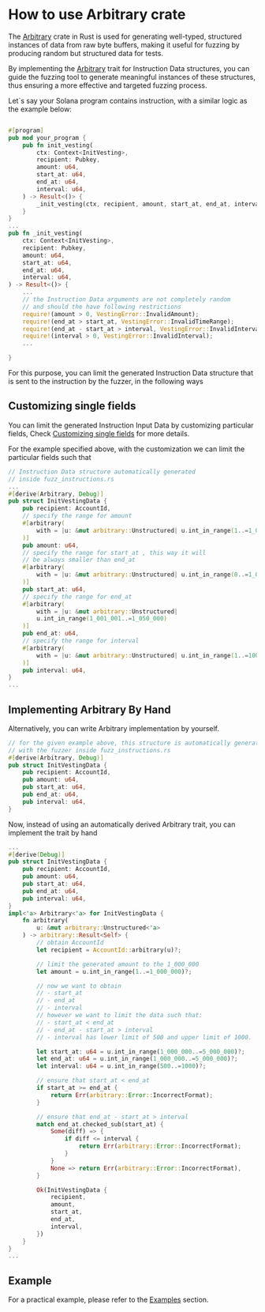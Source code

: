 # How to use Arbitrary crate

The [Arbitrary](https://docs.rs/arbitrary/latest/arbitrary/) crate in Rust is used for generating well-typed, structured instances of data from raw byte buffers, making it useful for fuzzing by producing random but structured data for tests.

By implementing the [Arbitrary](https://docs.rs/arbitrary/latest/arbitrary/trait.Arbitrary.html) trait for Instruction Data structures, you can guide the fuzzing tool to generate meaningful instances of these structures, thus ensuring a more effective and targeted fuzzing process.



Let`s say your Solana program contains instruction, with a similar logic as the example below:
```rust

#[program]
pub mod your_program {
    pub fn init_vesting(
        ctx: Context<InitVesting>,
        recipient: Pubkey,
        amount: u64,
        start_at: u64,
        end_at: u64,
        interval: u64,
    ) -> Result<()> {
        _init_vesting(ctx, recipient, amount, start_at, end_at, interval)
    }
}
...
pub fn _init_vesting(
    ctx: Context<InitVesting>,
    recipient: Pubkey,
    amount: u64,
    start_at: u64,
    end_at: u64,
    interval: u64,
) -> Result<()> {
    ...
    // the Instruction Data arguments are not completely random
    // and should the have following restrictions
    require!(amount > 0, VestingError::InvalidAmount);
    require!(end_at > start_at, VestingError::InvalidTimeRange);
    require!(end_at - start_at > interval, VestingError::InvalidInterval);
    require!(interval > 0, VestingError::InvalidInterval);
    ...

}
```

For this purpose, you can limit the generated Instruction Data structure that is sent to the instruction by the fuzzer, in the following ways

## Customizing single fields
You can limit the generated Instruction Input Data by customizing particular fields, Check [Customizing single fields](https://github.com/rust-fuzz/arbitrary?tab=readme-ov-file#customizing-single-fields) for more details.

For the example specified above, with the customization we can limit the particular fields such that
```rust
// Instruction Data structure automatically generated
// inside fuzz_instructions.rs
...
#[derive(Arbitrary, Debug)]
pub struct InitVestingData {
    pub recipient: AccountId,
    // specify the range for amount
    #[arbitrary(
        with = |u: &mut arbitrary::Unstructured| u.int_in_range(1..=1_000_000)
    )]
    pub amount: u64,
    // specify the range for start_at , this way it will
    // be always smaller than end_at
    #[arbitrary(
        with = |u: &mut arbitrary::Unstructured| u.int_in_range(0..=1_000_000)
    )]
    pub start_at: u64,
    // specify the range for end_at
    #[arbitrary(
        with = |u: &mut arbitrary::Unstructured|
        u.int_in_range(1_001_001..=1_050_000)
    )]
    pub end_at: u64,
    // specify the range for interval
    #[arbitrary(
        with = |u: &mut arbitrary::Unstructured| u.int_in_range(1..=1000)
    )]
    pub interval: u64,
}
...
```

## Implementing Arbitrary By Hand
Alternatively, you can write Arbitrary implementation by yourself.
```rust
// for the given example above, this structure is automatically generated
// with the fuzzer inside fuzz_instructions.rs
#[derive(Arbitrary, Debug)]
pub struct InitVestingData {
    pub recipient: AccountId,
    pub amount: u64,
    pub start_at: u64,
    pub end_at: u64,
    pub interval: u64,
}
```

Now, instead of using an automatically derived Arbitrary trait, you can implement the trait by hand
```rust
...
#[derive(Debug)]
pub struct InitVestingData {
    pub recipient: AccountId,
    pub amount: u64,
    pub start_at: u64,
    pub end_at: u64,
    pub interval: u64,
}
impl<'a> Arbitrary<'a> for InitVestingData {
    fn arbitrary(
        u: &mut arbitrary::Unstructured<'a>
    ) -> arbitrary::Result<Self> {
        // obtain AccountId
        let recipient = AccountId::arbitrary(u)?;

        // limit the generated amount to the 1_000_000
        let amount = u.int_in_range(1..=1_000_000)?;

        // now we want to obtain
        // - start_at
        // - end_at
        // - interval
        // however we want to limit the data such that:
        // - start_at < end_at
        // - end_at - start_at > interval
        // - interval has lower limit of 500 and upper limit of 1000.

        let start_at: u64 = u.int_in_range(1_000_000..=5_000_000)?;
        let end_at: u64 = u.int_in_range(1_000_000..=5_000_000)?;
        let interval: u64 = u.int_in_range(500..=1000)?;

        // ensure that start_at < end_at
        if start_at >= end_at {
            return Err(arbitrary::Error::IncorrectFormat);
        }

        // ensure that end_at - start_at > interval
        match end_at.checked_sub(start_at) {
            Some(diff) => {
                if diff <= interval {
                    return Err(arbitrary::Error::IncorrectFormat);
                }
            }
            None => return Err(arbitrary::Error::IncorrectFormat),
        }

        Ok(InitVestingData {
            recipient,
            amount,
            start_at,
            end_at,
            interval,
        })
    }
}
...
```
## Example
For a practical example, please refer to the [Examples](../fuzzing-examples.md) section.
